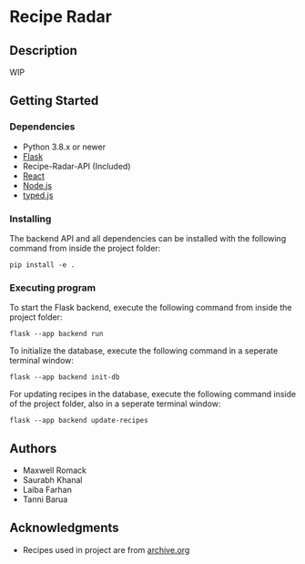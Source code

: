 # Recipe Radar

## Description

WIP

## Getting Started

### Dependencies

* Python 3.8.x or newer
* [Flask](https://pypi.org/project/Flask/)
* Recipe-Radar-API (Included)
* [React](https://react.dev/)
* [Node.js](https://nodejs.org/en)
* [typed.js](https://github.com/mattboldt/typed.js/)

### Installing

The backend API and all dependencies can be installed with the following command from inside the project folder:
```
pip install -e .
```

### Executing program

To start the Flask backend, execute the following command from inside the project folder:
```
flask --app backend run
```

To initialize the database, execute the following command in a seperate terminal window:
```
flask --app backend init-db
```

For updating recipes in the database, execute the following command inside of the project folder, also in a seperate terminal window:
```
flask --app backend update-recipes
```

## Authors

* Maxwell Romack
* Saurabh Khanal
* Laiba Farhan
* Tanni Barua

## Acknowledgments

* Recipes used in project are from [archive.org](https://archive.org/details/cooking-recipes)
